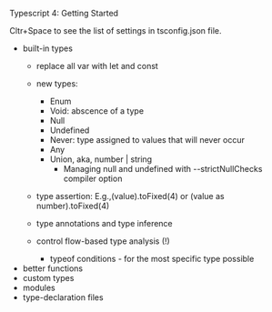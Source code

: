 Typescript 4: Getting Started

Cltr+Space to see the list of settings in tsconfig.json file.

- built-in types
  - replace all var with let and const

  - new types:
    - Enum
    - Void: abscence of a type
    - Null
    - Undefined
    - Never: type assigned to values that will never occur
    - Any
    - Union, aka, number | string
      - Managing null and undefined with --strictNullChecks compiler option

  - type assertion:
    E.g.,(<number>value).toFixed(4) or (value as number).toFixed(4)

  - type annotations and type inference

  - control flow-based type analysis (!)
    - typeof conditions - for the most specific type possible
- better functions
- custom types
- modules
- type-declaration files
